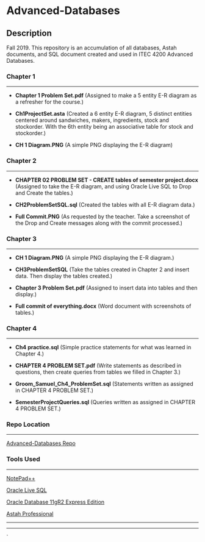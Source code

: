 # Advanced-Databases
## Description
Fall 2019. This repository is an accumulation of all databases, Astah documents, and SQL document created and used in ITEC 4200 Advanced Databases.

### Chapter 1
- - -
- **Chapter 1 Problem Set.pdf** (Assigned to make a 5 entity E-R diagram as a refresher for the course.)

- **Ch1ProjectSet.asta** (Created a 6 entity E-R diagram, 5 distinct entities centered around sandwiches, makers, ingredients, stock and stockorder. With the 6th entity being an associative table for stock and stockorder.)

- **CH 1 Diagram.PNG** (A simple PNG displaying the E-R diagram)


### Chapter 2
- - -
- **CHAPTER 02 PROBLEM SET - CREATE tables of semester project.docx** (Assigned to take the E-R diagram, and using Oracle Live SQL to Drop and Create the tables.)

- **CH2ProblemSetSQL.sql** (Created the tables with all E-R diagram data.)

- **Full Commit.PNG** (As requested by the teacher. Take a screenshot of the Drop and Create messages along with the commit processed.)

### Chapter 3
- - -
- **CH 1 Diagram.PNG** (A simple PNG displaying the E-R diagram.)

- **CH3ProblemSetSQL** (Take the tables created in Chapter 2 and insert data. Then display the tables created.)

- **Chapter 3 Problem Set.pdf** (Assigned to insert data into tables and then display.)

- **Full commit of everything.docx** (Word document with screenshots of tables.)

### Chapter 4
- - -
- **Ch4 practice.sql** (Simple practice statements for what was learned in Chapter 4.)

- **CHAPTER 4 PROBLEM SET.pdf** (Write statements as described in questions, then create queries from tables we filled in Chapter 3.)

- **Groom_Samuel_Ch4_ProblemSet.sql** (Statements written as assigned in CHAPTER 4 PROBLEM SET.)

- **SemesterProjectQueries.sql** (Queries written as assigned in CHAPTER 4 PROBLEM SET.)

### Repo Location
- - -
[Advanced-Databases Repo](https://github.com/Ragedancer/Advanced-Databases)


### Tools Used
- - -
[NotePad++](https://notepad-plus-plus.org/)

[Oracle Live SQL](https://livesql.oracle.com/)

[Oracle Database 11gR2 Express Edition](https://www.oracle.com/database/technologies/xe-prior-releases.html)

[Astah Professional](http://astah.net/editions/professional)
- - -









- - -

`
